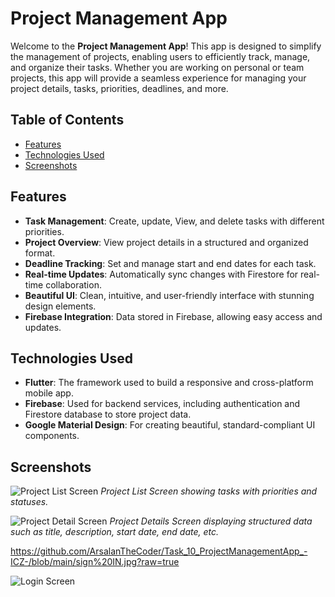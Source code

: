 # Project Management App

Welcome to the **Project Management App**! This app is designed to simplify the management of projects, enabling users to efficiently track, manage, and organize their tasks. Whether you are working on personal or team projects, this app will provide a seamless experience for managing your project details, tasks, priorities, deadlines, and more.

## Table of Contents
- [Features](#features)
- [Technologies Used](#technologies-used)
- [Screenshots](#screenshots)

## Features
- **Task Management**: Create, update, View, and delete tasks with different priorities.
- **Project Overview**: View project details in a structured and organized format.
- **Deadline Tracking**: Set and manage start and end dates for each task.
- **Real-time Updates**: Automatically sync changes with Firestore for real-time collaboration.
- **Beautiful UI**: Clean, intuitive, and user-friendly interface with stunning design elements.
- **Firebase Integration**: Data stored in Firebase, allowing easy access and updates.

## Technologies Used
- **Flutter**: The framework used to build a responsive and cross-platform mobile app.
- **Firebase**: Used for backend services, including authentication and Firestore database to store project data.
- **Google Material Design**: For creating beautiful, standard-compliant UI components.

## Screenshots

![Project List Screen](https://github.com/ArsalanTheCoder/Task_10_ProjectManagementApp_-ICZ-/blob/main/Project%20List.jpg?raw=true)
*Project List Screen showing tasks with priorities and statuses.*

![Project Detail Screen](https://github.com/ArsalanTheCoder/Task_10_ProjectManagementApp_-ICZ-/blob/main/Project%20Detail%20List.jpg?raw=true)
*Project Details Screen displaying structured data such as title, description, start date, end date, etc.*

https://github.com/ArsalanTheCoder/Task_10_ProjectManagementApp_-ICZ-/blob/main/sign%20IN.jpg?raw=true

![Login Screen](https://github.com/ArsalanTheCoder/Task_10_ProjectManagementApp_-ICZ-/blob/main/sign%20IN.jpg?raw=true)
